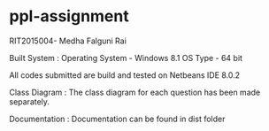 # ppl-assignment
RIT2015004- Medha Falguni Rai

Built System :
Operating System - Windows 8.1
OS Type - 64 bit

All codes submitted are build and tested on Netbeans IDE 8.0.2

Class Diagram :
The class diagram for each question has been made separately.

Documentation :
Documentation can be found in dist folder
